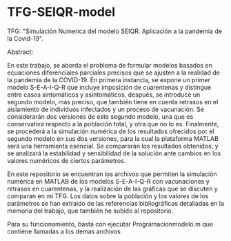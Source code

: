 # TFG-SEIQR-model
TFG: "Simulación Numerica del modelo SEIQR. Aplicación a la pandemia de la Covid-19".

Abstract:

En este trabajo, se aborda el problema de formular modelos basados en ecuaciones diferenciales parciales precisos que se ajusten a la
realidad de la pandemia de la COVID-19. En primera instancia, se expone un primer modelo
S-E-A-I-Q-R que incluye imposición de cuarentenas y distingue entre casos sintomáticos y asintomáticos,
después, se introduce un segundo modelo, más preciso, que también tiene en cuenta
retrasos en el aislamiento de individuos infectados y un proceso de vacunación. Se considerarán
dos versiones de este segundo modelo, una que es conservativa respecto a la población total, y otra
que no lo es. Finalmente, se procederá a la simulación numérica de los resultados ofrecidos por el
segundo modelo en sus dos versiones, para la cual la plataforma MATLAB será una herramienta
esencial. Se compararán los resultados obtenidos, y se analizará la estabilidad y sensibilidad de
la solución ante cambios en los valores numéricos de ciertos parámetros.

En este repositorio se encuentran los archivos que permiten la simulación numérica en MATLAB de los modelos S-E-A-I-Q-R con vacunaciones y retrasos en cuarentenas, y la realización de las gráficas que se discuten y comparan en mi TFG. Los datos sobre la población y los valores de los parámetros se han extraido de las referencias bibliográficas detalladas en la memoria del trabajo, que también he subido al repositorio.

Para su funcionamiento, basta con ejecutar Programacionmodelo.m que contiene llamadas a los demas archivos
